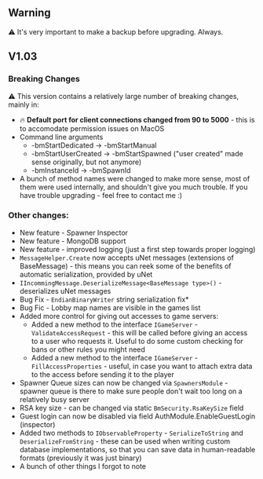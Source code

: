 ## Warning

:warning: It's very important to make a backup before upgrading. Always.

## V1.03

### Breaking Changes
:warning: This version contains a relatively large number of breaking changes, mainly in:

* 🔥 **Default port for client connections changed from 90 to 5000** - this is to accomodate permission issues on MacOS
* Command line arguments
  * -bmStartDedicated -> -bmStartManual
  * -bmStartUserCreated -> -bmStartSpawned ("user created" made sense originally, but not anymore)
  * -bmInstanceId -> -bmSpawnId
* A bunch of method names were changed to make more sense, most of them were used internally, and shouldn't give you much trouble. If you have trouble upgrading - feel free to contact me :)

### Other changes:

* New feature - Spawner Inspector 
* New feature - MongoDB support
* New feature - improved logging (just a first step towards proper logging)
* `MessageHelper.Create` now accepts uNet messages (extensions of BaseMessage) - this means you can reek some of the benefits of automatic serialization, provided by uNet
* `IIncommingMessage.DeserializeMessage<BaseMessage type>()` - deserializes uNet messages
* Bug Fix - `EndianBinaryWriter` string serialization fix*
* Bug Fic - Lobby map names are visible in the games list
* Added more control for giving out accesses to game servers:
  * Added a new method to the interface `IGameServer` - `ValidateAccessRequest` - this will be called before giving an access to a user who requests it. Useful to do some custom checking for bans or other rules you might need
  * Added a new method to the interface `IGameServer` - `FillAccessProperties` - useful, in case you want to attach extra data to the access before sending it to the player
* Spawner Queue sizes can now be changed via `SpawnersModule` - spawner queue is there to make sure people don't wait too long on a relatively busy server
* RSA key size - can be changed via static `BmSecurity.RsaKeySize` field
* Guest login can now be disabled via field AuthModule.EnableGuestLogin (inspector)
* Added two methods to `IObservableProperty` - `SerializeToString` and `DeserializeFromString` - these can be used when writing custom database implementations, so that you can save data in human-readable formats (previously it was just binary)
* A bunch of other things I forgot to note



